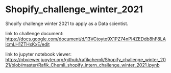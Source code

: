 # Shopify_challenge_winter_2021
Shopify challenge winter 2021 to apply as a Data scientist.

link to challenge document: https://docs.google.com/document/d/13VCtoyto9X1PZ74nPI4ZEDdb8hF8LAlcmLH1ZTHxKxE/edit

link to jupyter notebook viewer: https://nbviewer.jupyter.org/github/rafikchemli/Shopify_challenge_winter_2021/blob/master/Rafik_Chemli_shopify_intern_challenge_winter_2021.ipynb

